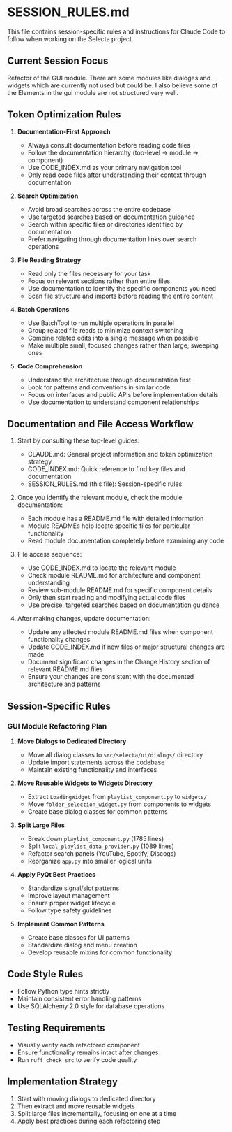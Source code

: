 # SESSION_RULES.md

This file contains session-specific rules and instructions for Claude Code to follow when working on the Selecta project.

## Current Session Focus

Refactor of the GUI module.
There are some modules like dialoges and widgets which are currently not used but could be. I also believe some of the Elements in the gui module are not structured very well.

## Token Optimization Rules

1. **Documentation-First Approach**
   - Always consult documentation before reading code files
   - Follow the documentation hierarchy (top-level → module → component)
   - Use CODE_INDEX.md as your primary navigation tool
   - Only read code files after understanding their context through documentation

2. **Search Optimization**
   - Avoid broad searches across the entire codebase
   - Use targeted searches based on documentation guidance
   - Search within specific files or directories identified by documentation
   - Prefer navigating through documentation links over search operations

3. **File Reading Strategy**
   - Read only the files necessary for your task
   - Focus on relevant sections rather than entire files
   - Use documentation to identify the specific components you need
   - Scan file structure and imports before reading the entire content

4. **Batch Operations**
   - Use BatchTool to run multiple operations in parallel
   - Group related file reads to minimize context switching
   - Combine related edits into a single message when possible
   - Make multiple small, focused changes rather than large, sweeping ones

5. **Code Comprehension**
   - Understand the architecture through documentation first
   - Look for patterns and conventions in similar code
   - Focus on interfaces and public APIs before implementation details
   - Use documentation to understand component relationships

## Documentation and File Access Workflow

1. Start by consulting these top-level guides:
   - CLAUDE.md: General project information and token optimization strategy
   - CODE_INDEX.md: Quick reference to find key files and documentation
   - SESSION_RULES.md (this file): Session-specific rules

2. Once you identify the relevant module, check the module documentation:
   - Each module has a README.md file with detailed information
   - Module READMEs help locate specific files for particular functionality
   - Read module documentation completely before examining any code

3. File access sequence:
   - Use CODE_INDEX.md to locate the relevant module
   - Check module README.md for architecture and component understanding
   - Review sub-module README.md for specific component details
   - Only then start reading and modifying actual code files
   - Use precise, targeted searches based on documentation guidance

4. After making changes, update documentation:
   - Update any affected module README.md files when component functionality changes
   - Update CODE_INDEX.md if new files or major structural changes are made
   - Document significant changes in the Change History section of relevant README.md files
   - Ensure your changes are consistent with the documented architecture and patterns

## Session-Specific Rules

### GUI Module Refactoring Plan

1. **Move Dialogs to Dedicated Directory**
   - Move all dialog classes to `src/selecta/ui/dialogs/` directory
   - Update import statements across the codebase
   - Maintain existing functionality and interfaces

2. **Move Reusable Widgets to Widgets Directory**
   - Extract `LoadingWidget` from `playlist_component.py` to `widgets/`
   - Move `folder_selection_widget.py` from components to widgets
   - Create base dialog classes for common patterns

3. **Split Large Files**
   - Break down `playlist_component.py` (1785 lines)
   - Split `local_playlist_data_provider.py` (1089 lines)
   - Refactor search panels (YouTube, Spotify, Discogs)
   - Reorganize `app.py` into smaller logical units

4. **Apply PyQt Best Practices**
   - Standardize signal/slot patterns
   - Improve layout management
   - Ensure proper widget lifecycle
   - Follow type safety guidelines

5. **Implement Common Patterns**
   - Create base classes for UI patterns
   - Standardize dialog and menu creation
   - Develop reusable mixins for common functionality

## Code Style Rules

- Follow Python type hints strictly
- Maintain consistent error handling patterns
- Use SQLAlchemy 2.0 style for database operations

## Testing Requirements

- Visually verify each refactored component
- Ensure functionality remains intact after changes
- Run `ruff check src` to verify code quality

## Implementation Strategy

1. Start with moving dialogs to dedicated directory
2. Then extract and move reusable widgets
3. Split large files incrementally, focusing on one at a time
4. Apply best practices during each refactoring step